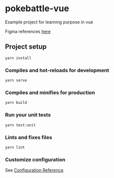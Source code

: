 # pokebattle-vue
Example project for learning purpose in vue

Figma references [here](https://www.figma.com/file/i5UbrtH7TpoAZCuFqAhPqD/Pokebattle)

## Project setup
```
yarn install
```

### Compiles and hot-reloads for development
```
yarn serve
```

### Compiles and minifies for production
```
yarn build
```

### Run your unit tests
```
yarn test:unit
```

### Lints and fixes files
```
yarn lint
```

### Customize configuration
See [Configuration Reference](https://cli.vuejs.org/config/).
